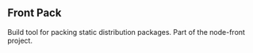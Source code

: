 Front Pack
----------

Build tool for packing static distribution packages. Part of the node-front project.